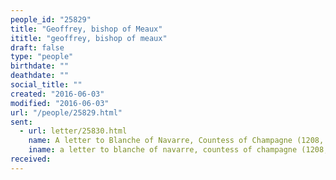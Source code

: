 ```yaml
---
people_id: "25829"
title: "Geoffrey, bishop of Meaux"
ititle: "geoffrey, bishop of meaux"
draft: false
type: "people"
birthdate: ""
deathdate: ""
social_title: ""
created: "2016-06-03"
modified: "2016-06-03"
url: "/people/25829.html"
sent:
  - url: letter/25830.html
    name: A letter to Blanche of Navarre, Countess of Champagne (1208, October)
    iname: a letter to blanche of navarre, countess of champagne (1208, october)
received:
---
```

